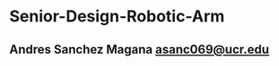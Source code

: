 # Senior-Design-Robotic-Arm
Andres Sanchez Magana
asanc069@ucr.edu
------------------------------------------------

